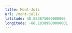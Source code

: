 ```yaml
---
title: Mont-Joli
url: /mont-joli/
latitude: 48.583875000000006
longitude: -68.18389900000001
---
```

